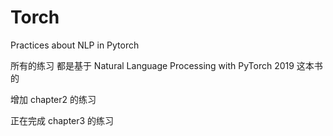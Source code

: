 # Torch
Practices about NLP in Pytorch

所有的练习 都是基于 Natural Language Processing with PyTorch 2019 这本书的

增加 chapter2 的练习

正在完成 chapter3 的练习
